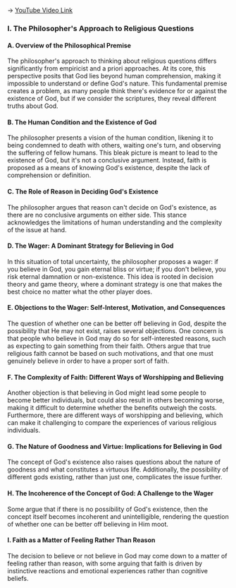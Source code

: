 -> [YouTube Video Link](https://www.youtube.com/watch?v=UgozvXgTrlA&list=PLzWd5Ny3vW3TmAbJH3fYMRjNUptY0uPW8&index=24&pp=iAQB)

### I. The Philosopher's Approach to Religious Questions
#### A. Overview of the Philosophical Premise

The philosopher's approach to thinking about religious questions differs significantly from empiricist and a priori approaches. At its core, this perspective posits that God lies beyond human comprehension, making it impossible to understand or define God's nature. This fundamental premise creates a problem, as many people think there's evidence for or against the existence of God, but if we consider the scriptures, they reveal different truths about God.

#### B. The Human Condition and the Existence of God

The philosopher presents a vision of the human condition, likening it to being condemned to death with others, waiting one's turn, and observing the suffering of fellow humans. This bleak picture is meant to lead to the existence of God, but it's not a conclusive argument. Instead, faith is proposed as a means of knowing God's existence, despite the lack of comprehension or definition.

#### C. The Role of Reason in Deciding God's Existence

The philosopher argues that reason can't decide on God's existence, as there are no conclusive arguments on either side. This stance acknowledges the limitations of human understanding and the complexity of the issue at hand.

#### D. The Wager: A Dominant Strategy for Believing in God

In this situation of total uncertainty, the philosopher proposes a wager: if you believe in God, you gain eternal bliss or virtue; if you don't believe, you risk eternal damnation or non-existence. This idea is rooted in decision theory and game theory, where a dominant strategy is one that makes the best choice no matter what the other player does.

#### E. Objections to the Wager: Self-Interest, Motivation, and Consequences

The question of whether one can be better off believing in God, despite the possibility that He may not exist, raises several objections. One concern is that people who believe in God may do so for self-interested reasons, such as expecting to gain something from their faith. Others argue that true religious faith cannot be based on such motivations, and that one must genuinely believe in order to have a proper sort of faith.

#### F. The Complexity of Faith: Different Ways of Worshipping and Believing

Another objection is that believing in God might lead some people to become better individuals, but could also result in others becoming worse, making it difficult to determine whether the benefits outweigh the costs. Furthermore, there are different ways of worshipping and believing, which can make it challenging to compare the experiences of various religious individuals.

#### G. The Nature of Goodness and Virtue: Implications for Believing in God

The concept of God's existence also raises questions about the nature of goodness and what constitutes a virtuous life. Additionally, the possibility of different gods existing, rather than just one, complicates the issue further.

#### H. The Incoherence of the Concept of God: A Challenge to the Wager

Some argue that if there is no possibility of God's existence, then the concept itself becomes incoherent and unintelligible, rendering the question of whether one can be better off believing in Him moot.

#### I. Faith as a Matter of Feeling Rather Than Reason
The decision to believe or not believe in God may come down to a matter of feeling rather than reason, with some arguing that faith is driven by instinctive reactions and emotional experiences rather than cognitive beliefs.